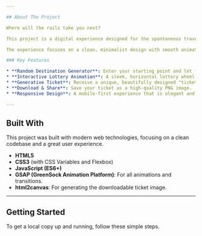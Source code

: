 ```yaml
---

## About The Project

Where will the rails take you next?

This project is a digital experience designed for the spontaneous traveler. Inspired by the Dcard show "電車吃漢" and the simple joy of an unplanned journey, this application randomly selects a train station from Taiwan's extensive railway network to be your next destination.

The experience focuses on a clean, minimalist design with smooth animations, culminating in a unique, beautifully crafted ticket that you can download and share to commemorate the start of your new adventure.

### Key Features

* **Random Destination Generator**: Enter your starting point and let fate decide your destination.
* **Interactive Lottery Animation**: A sleek, horizontal lottery wheel provides a satisfying reveal.
* **Generative Ticket**: Receive a unique, beautifully designed "ticket" for every journey.
* **Download & Share**: Save your ticket as a high-quality PNG image.
* **Responsive Design**: A mobile-first experience that is elegant and functional on all devices.

---
```


## Built With

This project was built with modern web technologies, focusing on a clean codebase and a great user experience.

* **HTML5**
* **CSS3** (with CSS Variables and Flexbox)
* **JavaScript (ES6+)**
* **GSAP (GreenSock Animation Platform)**: For all animations and transitions.
* **html2canvas**: For generating the downloadable ticket image.

---

## Getting Started

To get a local copy up and running, follow these simple steps.
